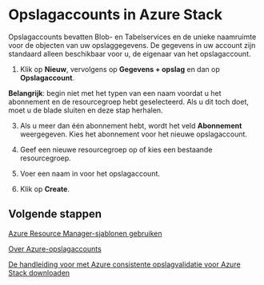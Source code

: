 <properties
    pageTitle="Opslagaccounts in Azure Stack | Microsoft Azure"
    description="Informatie over hoe een Azure Stack-opslagaccount u toegang geeft tot de services Blob en Tabel."
    services="azure-stack"
    documentationCenter=""
    authors="ErikjeMS"
    manager="byronr"
    editor=""/>

<tags
    ms.service="azure-stack"
    ms.workload="na"
    ms.tgt_pltfrm="na"
    ms.devlang="na"
    ms.topic="get-started-article"
    ms.date="08/15/2016"
    ms.author="erikje"/>


# Opslagaccounts in Azure Stack

Opslagaccounts bevatten Blob- en Tabelservices en de unieke naamruimte voor de objecten van uw opslaggegevens. De gegevens in uw account zijn standaard alleen beschikbaar voor u, de eigenaar van het opslagaccount.

1.  Klik op **Nieuw**, vervolgens op **Gegevens + opslag** en dan op **Opslagaccount**.

  **Belangrijk**: begin niet met het typen van een naam voordat u het abonnement en de resourcegroep hebt geselecteerd. Als u dit toch doet, moet u de blade sluiten en deze stap herhalen.

3.  Als u meer dan één abonnement hebt, wordt het veld **Abonnement** weergegeven. Kies het abonnement voor het nieuwe opslagaccount.

4.  Geef een nieuwe resourcegroep op of kies een bestaande resourcegroep.

5.  Voer een naam in voor het opslagaccount.

6.  Klik op **Create**.

## Volgende stappen

[Azure Resource Manager-sjablonen gebruiken](azure-stack-arm-templates.md)

[Over Azure-opslagaccounts](../storage/storage-create-storage-account.md)

[De handleiding voor met Azure consistente opslagvalidatie voor Azure Stack downloaden](http://aka.ms/azurestacktp1doc)



<!--HONumber=Sep16_HO3-->


